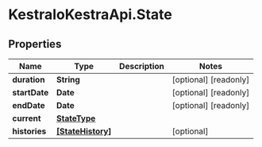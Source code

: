 # KestraIoKestraApi.State

## Properties

Name | Type | Description | Notes
------------ | ------------- | ------------- | -------------
**duration** | **String** |  | [optional] [readonly] 
**startDate** | **Date** |  | [optional] [readonly] 
**endDate** | **Date** |  | [optional] [readonly] 
**current** | [**StateType**](StateType.md) |  | 
**histories** | [**[StateHistory]**](StateHistory.md) |  | [optional] 


